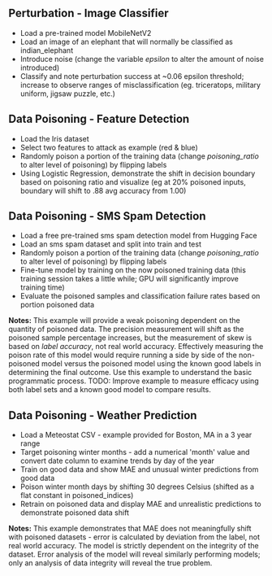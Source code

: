## Perturbation - Image Classifier

* Load a pre-trained model MobileNetV2
* Load an image of an elephant that will normally be classified as indian_elephant
* Introduce noise (change the variable *epsilon* to alter the amount of noise introduced)
* Classify and note perturbation success at ~0.06 epsilon threshold; increase to observe ranges of misclassification (eg. triceratops, military uniform, jigsaw puzzle, etc.)

## Data Poisoning - Feature Detection
* Load the Iris dataset
* Select two features to attack as example (red & blue)
* Randomly poison a portion of the training data (change *poisoning_ratio* to alter level of poisoning) by flipping labels
*  Using Logistic Regression, demonstrate the shift in decision boundary based on poisoning ratio and visualize (eg at 20% poisoned inputs, boundary will shift to .88 avg accuracy from 1.00)

## Data Poisoning - SMS Spam Detection
* Load a free pre-trained sms spam detection model from Hugging Face
* Load an sms spam dataset and split into train and test
* Randomly poison a portion of the training data (change *poisoning_ratio* to alter level of poisoning) by flipping labels
* Fine-tune model by training on the now poisoned training data (this training session takes a little while; GPU will significantly improve training time)
* Evaluate the poisoned samples and classification failure rates based on portion poisoned data

**Notes:** This example will provide a weak poisoning dependent on the quantity of poisoned data. The precision measurement will shift as the poisoned sample percentage increases, but the measurement of skew is based on *label accuracy*, not real world accuracy. Effectively measuring the poison rate of this model would require running a side by side of the non-poisoned model versus the poisoned model using the known good labels in determining the final outcome. Use this example to understand the basic programmatic process. TODO: Improve example to measure efficacy using both label sets and a known good model to compare results.

## Data Poisoning - Weather Prediction
* Load a Meteostat CSV - example provided for Boston, MA in a 3 year range
* Target poisoning winter months - add a numerical 'month' value and convert date column to examine trends by day of the year
* Train on good data and show MAE and unusual winter predictions from good data
* Poison winter month days by shifting 30 degrees Celsius (shifted as a flat constant in poisoned_indices)
* Retrain on poisoned data and display MAE and unrealistic predictions to demonstrate poisoned data shift
  
**Notes:** This example demonstrates that MAE does not meaningfully shift with poisoned datasets - error is calculated by deviation from the label, not real world accuracy. The model is strictly dependent on the integrity of the dataset. Error analysis of the model will reveal similarly performing models; only an analysis of data integrity will reveal the true problem.
